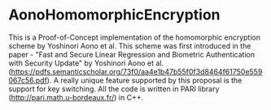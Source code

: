 # AonoHomomorphicEncryption
This is a Proof-of-Concept implementation of the homomorphic encryption scheme by Yoshinori Aono et al. This scheme was first introduced in the paper - "Fast and Secure Linear Regression and Biometric Authentication with Security Update" by Yoshinori Aono et al. (https://pdfs.semanticscholar.org/73f0/aa4e1b47b55f0f3d8464f61750e559067c56.pdf). A really unique feature supported by this proposal is the support for key switching. All the code is written in PARI library (http://pari.math.u-bordeaux.fr/) in C++.
